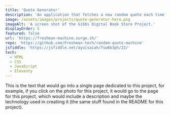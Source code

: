 ```yaml
---
title: 'Quote Generator'
description: 'An application that fetches a new random quote each time a button is pressed and displays it in the browser.'
image: /assets/images/projects/quote-generator-hero.png
imageAlt: 'A screen shot of the Gibbs Digital Book Store Project.'
displayOrder: 5
featured: false
url: 'https://freshman-machine.surge.sh/'
repo: 'https://github.com/Freshman-tech/random-quote-machine'
jsfiddle: 'https://jsfiddle.net/ayoisaiah/fsw6b3ph/22/'
tech:
  - HTML
  - CSS
  - JavaScript
  - Eleventy
---
```


This is the text that would go into a single page dedicated to this project, for example, if you click on the photo for this project, it would go to the page for this project, which would include a description and maybe the technology used in creatiing it (the same stuff found in the README for this project).